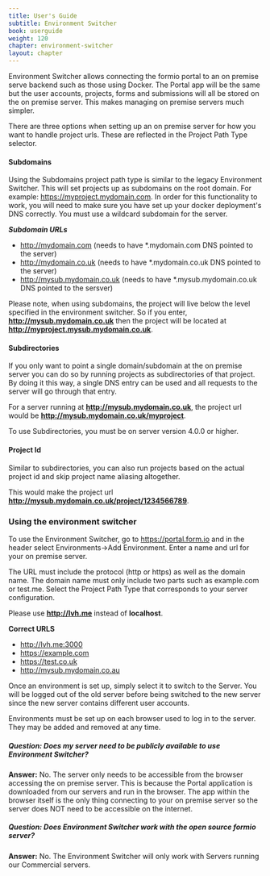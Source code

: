 ```yaml
---
title: User's Guide
subtitle: Environment Switcher
book: userguide
weight: 120
chapter: environment-switcher
layout: chapter
---
```

Environment Switcher allows connecting the formio portal to an on premise serve backend such as those using Docker. The Portal app will be the same but the user accounts, projects, forms and submissions will all be stored on the on premise server. This makes managing on premise servers much simpler.

There are three options when setting up an on premise server for how you want to handle project urls. These are reflected in the Project Path Type selector.

#### Subdomains
Using the Subdomains project path type is similar to the legacy Environment Switcher. This will set projects up as subdomains on the root domain. For example: https://myproject.mydomain.com. In order for this functionality to work, you will need to make sure you have set up your docker deployment's DNS correctly. You must use a wildcard subdomain for the server.

***Subdomain URLs***

 * http://mydomain.com (needs to have *.mydomain.com DNS pointed to the server)
 * http://mydomain.co.uk (needs to have *.mydomain.co.uk DNS pointed to the server)
 * http://mysub.mydomain.co.uk (needs to have *.mysub.mydomain.co.uk DNS pointed to the sersver)
 
Please note, when using subdomains, the project will live below the level specified in the environment switcher. So if you enter, **http://mysub.mydomain.co.uk** then the project will be located at **http://myproject.mysub.mydomain.co.uk**.
 
#### Subdirectories
If you only want to point a single domain/subdomain at the on premise server you can do so by running projects as subdirectories of that project. By doing it this way, a single DNS entry can be used and all requests to the server will go through that entry.

For a server running at **http://mysub.mydomain.co.uk**, the project url would be **http://mysub.mydomain.co.uk/myproject**.

To use Subdirectories, you must be on server version 4.0.0 or higher.

#### Project Id
Similar to subdirectories, you can also run projects based on the actual project id and skip project name aliasing altogether.

This would make the project url **http://mysub.mydomain.co.uk/project/1234566789**.

### Using the environment switcher

To use the Environment Switcher, go to https://portal.form.io and in the header select Environments->Add Environment. Enter a name and url for your on premise server.

The URL must include the protocol (http or https) as well as the domain name. The domain name must only include two parts such as example.com or test.me. Select the Project Path Type that corresponds to your server configuration.

Please use **http://lvh.me** instead of **localhost**.

**Correct URLS**

 * http://lvh.me:3000
 * https://example.com
 * https://test.co.uk
 * http://mysub.mydomain.co.au

Once an environment is set up, simply select it to switch to the Server. You will be logged out of the old server before being switched to the new server since the new server contains different user accounts.

Environments must be set up on each browser used to log in to the server. They may be added and removed at any time.

##### Question: Does my server need to be publicly available to use Environment Switcher?

**Answer:**
No. The server only needs to be accessible from the browser accessing the on premise server. This is because the Portal application is downloaded from our servers and run in the browser. The app within the browser itself is the only thing connecting to your on premise server so the server does NOT need to be accessible on the internet.

##### Question: Does Environment Switcher work with the open source formio server?

**Answer:**
No. The Environment Switcher will only work with Servers running our Commercial servers.
